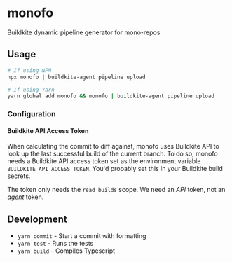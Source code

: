 # monofo

Buildkite dynamic pipeline generator for mono-repos

## Usage

```sh
# If using NPM
npx monofo | buildkite-agent pipeline upload

# If using Yarn
yarn global add monofo && monofo | buildkite-agent pipeline upload
```

### Configuration

#### Buildkite API Access Token

When calculating the commit to diff against, monofo uses Buildkite API to look 
up the last successful build of the current branch. To do so, monofo needs a 
Buildkite API access token set as the environment variable 
`BUILDKITE_API_ACCESS_TOKEN`. You'd probably set this in your Buildkite build
secrets.

The token only needs the `read_builds` scope. We need an _API_ token, not an 
_agent_ token.

## Development

- `yarn commit` - Start a commit with formatting
- `yarn test` - Runs the tests
- `yarn build` - Compiles Typescript
